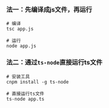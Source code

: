 ### 法一：先编译成js文件，再运行

```
# 编译
tsc app.js

# 运行
node app.js
```

### 法二：通过`ts-node`直接运行ts文件

```
# 安装工具
cnpm install -g ts-node

# 直接运行ts文件
ts-node app.ts
```